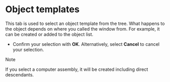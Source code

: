 # Object templates
 
This tab is used to select an object template from the tree. What happens to the object depends on where you called the window from. For example, it can be created or added to the object list.

- Confirm your selection with **OK**. Alternatively, select **Cancel** to cancel your selection.

> [!NOTE]
> If you select a computer assembly, it will be created including direct descendants.
